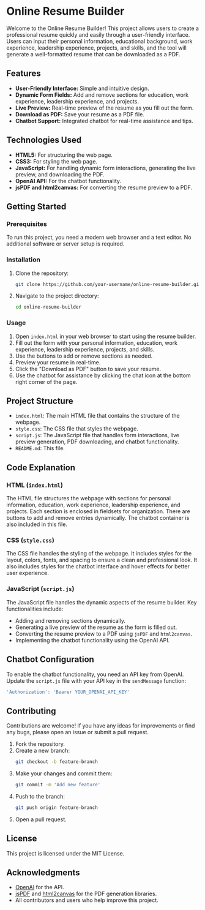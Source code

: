 # Online Resume Builder

Welcome to the Online Resume Builder! This project allows users to create a professional resume quickly and easily through a user-friendly interface. Users can input their personal information, educational background, work experience, leadership experience, projects, and skills, and the tool will generate a well-formatted resume that can be downloaded as a PDF.

## Features

- **User-Friendly Interface:** Simple and intuitive design.
- **Dynamic Form Fields:** Add and remove sections for education, work experience, leadership experience, and projects.
- **Live Preview:** Real-time preview of the resume as you fill out the form.
- **Download as PDF:** Save your resume as a PDF file.
- **Chatbot Support:** Integrated chatbot for real-time assistance and tips.

## Technologies Used

- **HTML5:** For structuring the web page.
- **CSS3:** For styling the web page.
- **JavaScript:** For handling dynamic form interactions, generating the live preview, and downloading the PDF.
- **OpenAI API:** For the chatbot functionality.
- **jsPDF and html2canvas:** For converting the resume preview to a PDF.

## Getting Started

### Prerequisites

To run this project, you need a modern web browser and a text editor. No additional software or server setup is required.

### Installation

1. Clone the repository:
    ```sh
    git clone https://github.com/your-username/online-resume-builder.git
    ```
2. Navigate to the project directory:
    ```sh
    cd online-resume-builder
    ```

### Usage

1. Open `index.html` in your web browser to start using the resume builder.
2. Fill out the form with your personal information, education, work experience, leadership experience, projects, and skills.
3. Use the buttons to add or remove sections as needed.
4. Preview your resume in real-time.
5. Click the "Download as PDF" button to save your resume.
6. Use the chatbot for assistance by clicking the chat icon at the bottom right corner of the page.

## Project Structure

- `index.html`: The main HTML file that contains the structure of the webpage.
- `style.css`: The CSS file that styles the webpage.
- `script.js`: The JavaScript file that handles form interactions, live preview generation, PDF downloading, and chatbot functionality.
- `README.md`: This file.

## Code Explanation

### HTML (`index.html`)

The HTML file structures the webpage with sections for personal information, education, work experience, leadership experience, and projects. Each section is enclosed in fieldsets for organization. There are buttons to add and remove entries dynamically. The chatbot container is also included in this file.

### CSS (`style.css`)

The CSS file handles the styling of the webpage. It includes styles for the layout, colors, fonts, and spacing to ensure a clean and professional look. It also includes styles for the chatbot interface and hover effects for better user experience.

### JavaScript (`script.js`)

The JavaScript file handles the dynamic aspects of the resume builder. Key functionalities include:
- Adding and removing sections dynamically.
- Generating a live preview of the resume as the form is filled out.
- Converting the resume preview to a PDF using `jsPDF` and `html2canvas`.
- Implementing the chatbot functionality using the OpenAI API.


## Chatbot Configuration

To enable the chatbot functionality, you need an API key from OpenAI. Update the `script.js` file with your API key in the `sendMessage` function:

```javascript
'Authorization': 'Bearer YOUR_OPENAI_API_KEY'
```

## Contributing

Contributions are welcome! If you have any ideas for improvements or find any bugs, please open an issue or submit a pull request.

1. Fork the repository.
2. Create a new branch:
    ```sh
    git checkout -b feature-branch
    ```
3. Make your changes and commit them:
    ```sh
    git commit -m 'Add new feature'
    ```
4. Push to the branch:
    ```sh
    git push origin feature-branch
    ```
5. Open a pull request.

## License

This project is licensed under the MIT License.

## Acknowledgments

- [OpenAI](https://openai.com/) for the API.
- [jsPDF](https://github.com/MrRio/jsPDF) and [html2canvas](https://html2canvas.hertzen.com/) for the PDF generation libraries.
- All contributors and users who help improve this project.

